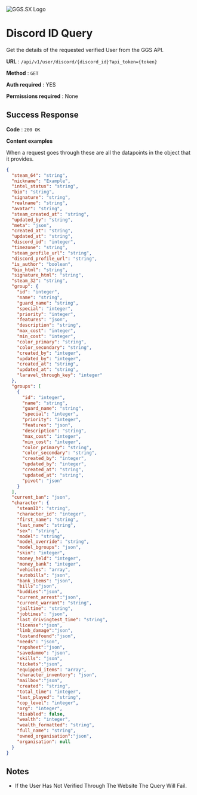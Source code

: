![GGS.SX Logo](https://ggs.sx/images/final-small.png)
# Discord ID Query

Get the details of the requested verified User from the GGS API.

**URL** : `/api/v1/user/discord/{discord_id}?api_token={token}`

**Method** : `GET`

**Auth required** : YES

**Permissions required** : None

## Success Response

**Code** : `200 OK`

**Content examples**

When a request goes through these are all the datapoints in the object that it provides.

```json
{
  "steam_64": "string",
  "nickname": "Example",
  "intel_status": "string",
  "bio": "string",
  "signature": "string",
  "realname": "string",
  "avatar": "string",
  "steam_created_at": "string",
  "updated_by": "string",
  "meta": "json",
  "created_at": "string",
  "updated_at": "string",
  "discord_id": "integer",
  "timezone": "string",
  "steam_profile_url": "string",
  "discord_profile_url": "string",
  "is_author": "boolean",
  "bio_html": "string",
  "signature_html": "string",
  "steam_32": "string",
  "group": {
    "id": "integer",
    "name": "string",
    "guard_name": "string",
    "special": "integer",
    "priority": "integer",
    "features": "json",
    "description": "string",
    "max_cost": "integer",
    "min_cost": "integer",
    "color_primary": "string",
    "color_secondary": "string",
    "created_by": "integer",
    "updated_by": "integer",
    "created_at": "string",
    "updated_at": "string",
    "laravel_through_key": "integer"
  },
  "groups": [
    {
      "id": "integer",
      "name": "string",
      "guard_name": "string",
      "special": "integer",
      "priority": "integer",
      "features": "json",
      "description": "string",
      "max_cost": "integer",
      "min_cost": "integer",
      "color_primary": "string",
      "color_secondary": "string",
      "created_by": "integer",
      "updated_by": "integer",
      "created_at": "string",
      "updated_at": "string",
      "pivot": "json"
    }
  ],
  "current_ban": "json",
  "character": {
    "steamID": "string",
    "character_id": "integer",
    "first_name": "string",
    "last_name": "string",
    "sex": "string",
    "model": "string",
    "model_override": "string",
    "model_bgroups": "json",
    "skin": "integer",
    "money_held": "integer",
    "money_bank": "integer",
    "vehicles": "array",
    "autobills": "json",
    "bank_items": "json",
    "bills":"json",
    "buddies":"json",
    "current_arrest":"json",
    "current_warrant": "string",
    "jailtime": "string",
    "jobtimes": "json",
    "last_drivingtest_time": "string",
    "license":"json",
    "limb_damage":"json",
    "lostandfound":"json",
    "needs": "json",
    "rapsheet":"json",
    "savedammo": "json",
    "skills": "json",
    "tickets":"json",
    "equipped_items": "array",
    "character_inventory": "json",
    "mailbox":"json",
    "created": "string",
    "total_time": "integer",
    "last_played": "string",
    "cop_level": "integer",
    "org": "integer",
    "disabled": false,
    "wealth": "integer",
    "wealth_formatted": "string",
    "full_name": "string",
    "owned_organisation":"json",
    "organisation": null
  }
}

```

## Notes

* If the User Has Not Verified Through The Website The Query Will Fail.
